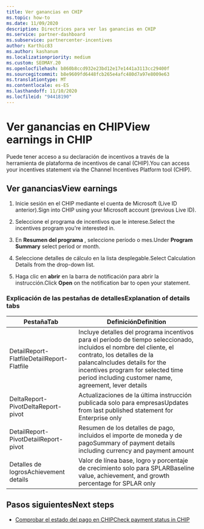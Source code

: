 ```yaml
---
title: Ver ganancias en CHIP
ms.topic: how-to
ms.date: 11/09/2020
description: Directrices para ver las ganancias en CHIP
ms.service: partner-dashboard
ms.subservice: partnercenter-incentives
author: Karthic83
ms.author: kashanum
ms.localizationpriority: medium
ms.custom: SEOMAY.20
ms.openlocfilehash: b860b8ccd932e23bd12e17e1441a3113cc29400f
ms.sourcegitcommit: b8e9609fd6448fcb265e4afc480d7a97e8009e63
ms.translationtype: MT
ms.contentlocale: es-ES
ms.lasthandoff: 11/10/2020
ms.locfileid: "94418190"
---
```

# <a name="view-earnings-in-chip"></a><span data-ttu-id="50a85-103">Ver ganancias en CHIP</span><span class="sxs-lookup"><span data-stu-id="50a85-103">View earnings in CHIP</span></span>

<span data-ttu-id="50a85-104">Puede tener acceso a su declaración de incentivos a través de la herramienta de plataforma de incentivos de canal (CHIP).</span><span class="sxs-lookup"><span data-stu-id="50a85-104">You can access your incentives statement via the Channel Incentives Platform tool (CHIP).</span></span>

## <a name="view-earnings"></a><span data-ttu-id="50a85-105">Ver ganancias</span><span class="sxs-lookup"><span data-stu-id="50a85-105">View earnings</span></span>

1. <span data-ttu-id="50a85-106">Inicie sesión en el CHIP mediante el cuenta de Microsoft (Live ID anterior).</span><span class="sxs-lookup"><span data-stu-id="50a85-106">Sign into CHIP using your Microsoft account (previous Live ID).</span></span>

2. <span data-ttu-id="50a85-107">Seleccione el programa de incentivos que le interese.</span><span class="sxs-lookup"><span data-stu-id="50a85-107">Select the incentives program you're interested in.</span></span>

3. <span data-ttu-id="50a85-108">En **Resumen del programa** , seleccione período o mes.</span><span class="sxs-lookup"><span data-stu-id="50a85-108">Under **Program Summary** select period or month.</span></span> 
1. <span data-ttu-id="50a85-109">Seleccione detalles de cálculo en la lista desplegable.</span><span class="sxs-lookup"><span data-stu-id="50a85-109">Select Calculation Details from the drop-down list.</span></span>
1.  <span data-ttu-id="50a85-110">Haga clic en **abrir** en la barra de notificación para abrir la instrucción.</span><span class="sxs-lookup"><span data-stu-id="50a85-110">Click **Open** on the notification bar  to open your statement.</span></span>

### <a name="explanation-of-details-tabs"></a><span data-ttu-id="50a85-111">Explicación de las pestañas de detalles</span><span class="sxs-lookup"><span data-stu-id="50a85-111">Explanation of details tabs</span></span>

|<span data-ttu-id="50a85-112">**Pestaña**</span><span class="sxs-lookup"><span data-stu-id="50a85-112">**Tab**</span></span>|<span data-ttu-id="50a85-113">**Definición**</span><span class="sxs-lookup"><span data-stu-id="50a85-113">**Definition**</span></span>|
|-------------|--------------------------|
|<span data-ttu-id="50a85-114">DetailReport-Flatfile</span><span class="sxs-lookup"><span data-stu-id="50a85-114">DetailReport-Flatfile</span></span>|<span data-ttu-id="50a85-115">Incluye detalles del programa incentivos para el período de tiempo seleccionado, incluidos el nombre del cliente, el contrato, los detalles de la palanca</span><span class="sxs-lookup"><span data-stu-id="50a85-115">Includes details for the incentives program for selected time period including customer name, agreement, lever details</span></span>|
|<span data-ttu-id="50a85-116">DeltaReport-Pivot</span><span class="sxs-lookup"><span data-stu-id="50a85-116">DeltaReport-pivot</span></span>|<span data-ttu-id="50a85-117">Actualizaciones de la última instrucción publicada solo para empresas</span><span class="sxs-lookup"><span data-stu-id="50a85-117">Updates from last published statement for Enterprise only</span></span>|
|<span data-ttu-id="50a85-118">DetailReport-Pivot</span><span class="sxs-lookup"><span data-stu-id="50a85-118">DetailReport-pivot</span></span>|<span data-ttu-id="50a85-119">Resumen de los detalles de pago, incluidos el importe de moneda y de pago</span><span class="sxs-lookup"><span data-stu-id="50a85-119">Summary of payment details including currency and payment amount</span></span>|
|<span data-ttu-id="50a85-120">Detalles de logros</span><span class="sxs-lookup"><span data-stu-id="50a85-120">Achievement details</span></span>|<span data-ttu-id="50a85-121">Valor de línea base, logro y porcentaje de crecimiento solo para SPLAR</span><span class="sxs-lookup"><span data-stu-id="50a85-121">Baseline value, achievement, and growth percentage for SPLAR only</span></span>|

## <a name="next-steps"></a><span data-ttu-id="50a85-122">Pasos siguientes</span><span class="sxs-lookup"><span data-stu-id="50a85-122">Next steps</span></span>

- [<span data-ttu-id="50a85-123">Comprobar el estado del pago en CHIP</span><span class="sxs-lookup"><span data-stu-id="50a85-123">Check payment status in CHIP</span></span>](chip-payment-status.md)